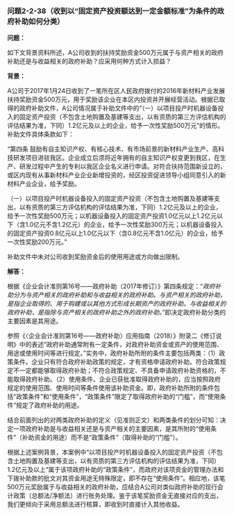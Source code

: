 ### 问题2-2-38（收到以“固定资产投资额达到一定金额标准”为条件的政府补助如何分类）

**问题：**

如下文背景资料所述，A公司收到的扶持奖励资金500万元属于与资产相关的政府补助还是与收益相关的政府补助？应采用何种方式计入损益？

**背景：**

A公司于2017年1月24日收到了一笔所在区人民政府拨付的2016年新材料产业发展扶持奖励资金500万元，用于奖励该企业在本区内投资并开展经营活动。根据已取得的政府补助文件，A公司情况属于补助文件中的“（一）以项目投产时机器设备投入的固定资产投资（不包含土地购置及基建等支出，以有资质的第三方评估机构的评估结果为准，下同）1.2亿元及以上的企业，给予一次性奖励500万元”的情形。补助文件具体条款如下：

“第四条
鼓励有自主知识产权、有核心技术、有市场前景的新材料产业生产、高科技研发项目进驻我区。企业成立后须将近年拥有的自主知识产权变更到我区，在生产、研发过程中产生的专利以我区企业名义进行申请。对符合扶持范围新设立的，或区内现有从事新材料产业企业新增投资的，经区投资促进领导小组同意引入的新材料产业企业，给予奖励。

（一）以项目投产时机器设备投入的固定资产投资（不包含土地购置及基建等支出，以有资质的第三方评估机构的评估结果为准，下同）1.2亿元及以上的企业，给予一次性奖励500万元；以机器设备投入的固定资产投资1.0亿元以上1.2亿元以下（含1.0亿元不含1.2亿元）的企业，给予一次性奖励300万元；以机器设备投入的固定资产投资0.8亿元以上1.0亿元以下（含0.8亿元不含1.0亿元）的企业，给予一次性奖励200万元。”

补助文件中未对公司收到奖励资金后的使用用途或方向做出限制。

**解答：**

根据《企业会计准则第16号——政府补助（2017年修订）》第四条规定：“*政府补助分为与资产相关的政府补助和与收益相关的政府补助。与资产相关的政府补助，是指企业取得的、用于购建或以其他方式形成长期资产的政府补助。与收益相关的政府补助，是指除与资产相关的政府补助之外的政府补助。*”即决定政府补助分类的主要因素是其用途。

参照《〈企业会计准则第16号——政府补助〉应用指南（2018）》附录二《修订说明》中的表述“政府补助通常附有一定条件，对政府补助资金或资产的使用范围、用途或使用时间等进行规定。”实务中，政府补助所附的条件主要包括两类：（1）政策条件。企业只有符合政府补助政策的规定，才有资格申请政府补助。符合政策规定不一定都能够取得政府补助；不符合政策规定、不具备申请政府补助资格的，不能取得政府补助。（2）使用条件。企业已获批准取得政府补助的，应当按照政府规定的使用范围、使用时间等条件使用该补助资金。即，政府补助所附的条件包括“政策条件”和“使用条件”，“政策条件”限定了取得政府补助的“门槛”，而“使用条件”规定了政府补助的用途。

结合前面列出的对两类政府补助的定义（见准则正文）和两类条件的划分可知：决定一项政府补助是与收益相关还是与资产相关的主要因素，是其所附的“使用条件”（补助资金的用途）而不是“政策条件”（取得补助的“门槛”）。

根据上述案例背景，本案例中“以项目投产时机器设备投入的固定资产投资（不包含土地购置及基建等支出，以有资质的第三方评估机构的评估结果为准，下同）1.2亿元及以上”属于该项政府补助的“政策条件”，而政府对该项资金的管理办法和下拨补助款的批文对其资金用途无特殊限定，即不存在“使用条件”。相应地，该笔500万元奖励属于与收益相关的政府补助，应结合A公司对类似政府补助的现行会计政策（总额法/净额法）进行账务处理。鉴于该笔奖励资金无直接对应的支出，我们更倾向于采用总额法进行核算，即收到时直接计入其他收益。